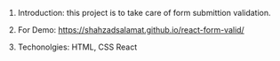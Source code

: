 1. Introduction: this project is to take care of form submittion validation.

2. For Demo: https://shahzadsalamat.github.io/react-form-valid/

3. Techonolgies: 
   HTML, CSS 
   React
